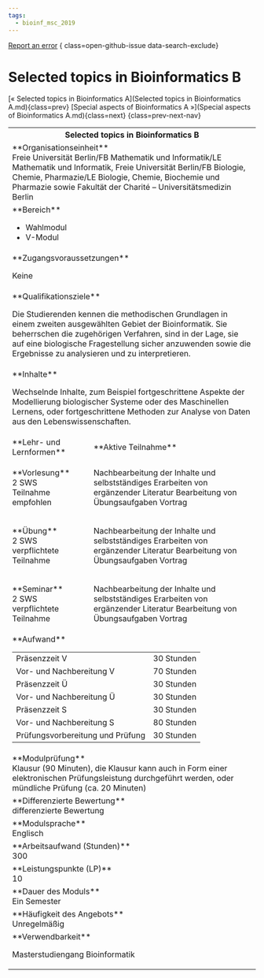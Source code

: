 ```yaml
---
tags:
  - bioinf_msc_2019
---
```

[Report an error](https://github.com/SGSSGene/FUB-SUP/issues/new?title=Error%20in%20%22Selected%20topics%20in%20Bioinformatics%20B%22&body=There%20seems%20to%20be%20an%20error%20in%20module%20%22Selected%20topics%20in%20Bioinformatics%20B%22%2E%0A%0A%3CDescribe%20here%20a%20slightly%20more%20detailed%20description%20of%20what%20is%20wrong%3E&labels=bug)
{ class=open-github-issue data-search-exclude}

# Selected topics in Bioinformatics B

[« Selected topics in Bioinformatics A](Selected topics in Bioinformatics A.md){class=prev}
[Special aspects of Bioinformatics A »](Special aspects of Bioinformatics A.md){class=next}
{class=prev-next-nav}

<table markdown id="moduledesc">
<tr markdown class="moduledesc_head"><th colspan="2">Selected topics in Bioinformatics B </th></tr>
<tr markdown><td colspan="2">**Organisationseinheit**   <br>Freie Universität Berlin/FB Mathematik und Informatik/LE Mathematik und Informatik, Freie Universität Berlin/FB Biologie, Chemie, Pharmazie/LE Biologie, Chemie, Biochemie und Pharmazie sowie Fakultät der Charité – Universitätsmedizin Berlin</td></tr>

<tr markdown><td colspan="2">**Bereich**<br>


- Wahlmodul
- V-Modul

</td></tr>

<tr markdown><td colspan="2">**Zugangsvoraussetzungen** <br>

Keine


</td></tr>
<tr markdown><td colspan="2">**Qualifikationsziele**    <br>

Die Studierenden kennen die methodischen Grundlagen in einem zweiten
ausgewählten Gebiet der Bioinformatik. Sie beherrschen die zugehörigen
Verfahren, sind in der Lage, sie auf eine biologische Fragestellung sicher
anzuwenden sowie die Ergebnisse zu analysieren und zu interpretieren.


</td></tr>
<tr markdown><td colspan="2">**Inhalte**                <br>

Wechselnde Inhalte, zum Beispiel fortgeschrittene Aspekte der Modellierung
biologischer Systeme oder des Maschinellen Lernens, oder fortgeschrittene
Methoden zur Analyse von Daten aus den Lebenswissenschaften.


</td></tr>

<tr markdown><td>**Lehr- und Lernformen**</td><td>**Aktive Teilnahme**</td></tr>
<tr markdown><td> **Vorlesung** <br>2 SWS <br> Teilnahme empfohlen</td><td>

Nachbearbeitung der Inhalte und selbstständiges Erarbeiten von ergänzender Literatur
Bearbeitung von Übungsaufgaben
Vortrag
</td></tr>
<tr markdown><td> **Übung** <br>2 SWS <br> verpflichtete Teilnahme</td><td>

Nachbearbeitung der Inhalte und selbstständiges Erarbeiten von ergänzender Literatur
Bearbeitung von Übungsaufgaben
Vortrag
</td></tr>
<tr markdown><td> **Seminar** <br>2 SWS <br> verpflichtete Teilnahme</td><td>

Nachbearbeitung der Inhalte und selbstständiges Erarbeiten von ergänzender Literatur
Bearbeitung von Übungsaufgaben
Vortrag
</td></tr>
<tr markdown><td colspan="2">**Aufwand**                <br>
<table class="aufwand_table">
<tr><td>Präsenzzeit V</td><td>30 Stunden</td></tr>
<tr><td>Vor- und Nachbereitung V</td><td>70 Stunden</td></tr>
<tr><td>Präsenzzeit Ü</td><td>30 Stunden</td></tr>
<tr><td>Vor- und Nachbereitung Ü</td><td>30 Stunden</td></tr>
<tr><td>Präsenzzeit S</td><td>30 Stunden</td></tr>
<tr><td>Vor- und Nachbereitung S</td><td>80 Stunden</td></tr>
<tr><td>Prüfungsvorbereitung und Prüfung</td><td>30 Stunden</td></tr>
</table>

</td></tr>
<tr markdown><td colspan="2">**Modulprüfung**             <br>Klausur (90 Minuten), die Klausur kann auch in Form einer elektronischen
Prüfungsleistung durchgeführt werden, oder mündliche Prüfung (ca. 20
Minuten)


</td></tr>
<tr markdown><td colspan="2">**Differenzierte Bewertung** <br>differenzierte Bewertung

</td></tr>
<tr markdown><td colspan="2">**Modulsprache**             <br>Englisch</td></tr>
<tr markdown><td colspan="2">**Arbeitsaufwand (Stunden)** <br>300</td></tr>
<tr markdown><td colspan="2">**Leistungspunkte (LP)**     <br>10</td></tr>
<tr markdown><td colspan="2">**Dauer des Moduls**         <br>Ein Semester</td></tr>
<tr markdown><td colspan="2">**Häufigkeit des Angebots**  <br>Unregelmäßig</td></tr>
<tr markdown><td colspan="2">**Verwendbarkeit**           <br>

Masterstudiengang Bioinformatik


</td></tr>


</table>

